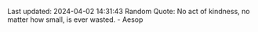 Last updated: 2024-04-02 14:31:43
Random Quote: No act of kindness, no matter how small, is ever wasted. - Aesop